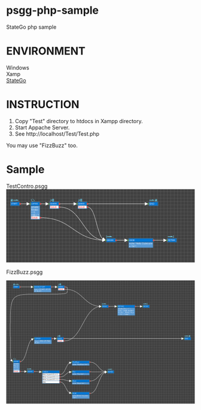 # psgg-php-sample

StateGo php sample

# ENVIRONMENT

Windows  
Xamp  
[StateGo](https://statego.programanic.com/)

# INSTRUCTION
  
1. Copy "Test" directory to htdocs in Xampp directory. 
2. Start Appache Server.
3. See http://localhost/Test/Test.php

You may use "FizzBuzz" too.

# Sample

TestContro.psgg
![](./wiki/test2.png)

FizzBuzz.psgg

![](./wiki/fizzbuzz.png)



